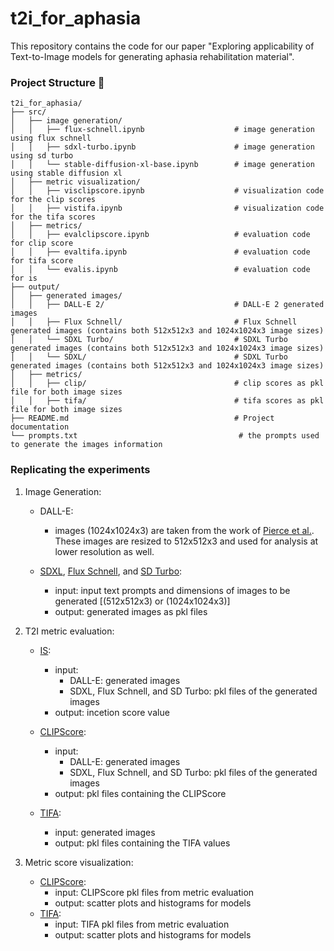 # t2i_for_aphasia

This repository contains the code for our paper "Exploring applicability of Text-to-Image models
for generating aphasia rehabilitation material".

### Project Structure 📂

```
t2i_for_aphasia/
├── src/                     
│   ├── image generation/           
│   │   ├── flux-schnell.ipynb                    # image generation using flux schnell
│   │   ├── sdxl-turbo.ipynb                      # image generation using sd turbo
│   │   └── stable-diffusion-xl-base.ipynb        # image generation using stable diffusion xl
│   ├── metric visualization/               
│   │   ├── visclipscore.ipynb                    # visualization code for the clip scores
│   │   ├── vistifa.ipynb                         # visualization code for the tifa scores
│   ├── metrics/               
│   │   ├── evalclipscore.ipynb                   # evaluation code for clip score
│   │   ├── evaltifa.ipynb                        # evaluation code for tifa score
│   │   └── evalis.ipynb                          # evaluation code for is
├── output/                   
│   ├── generated images/               
│   │   ├── DALL-E 2/                             # DALL-E 2 generated images
│   │   ├── Flux Schnell/                         # Flux Schnell generated images (contains both 512x512x3 and 1024x1024x3 image sizes)
│   │   └── SDXL Turbo/                           # SDXL Turbo generated images (contains both 512x512x3 and 1024x1024x3 image sizes)
│   │   └── SDXL/                                 # SDXL Turbo generated images (contains both 512x512x3 and 1024x1024x3 image sizes)
│   ├── metrics/               
│   │   ├── clip/                                 # clip scores as pkl file for both image sizes
│   │   ├── tifa/                                 # tifa scores as pkl file for both image sizes
├── README.md                                     # Project documentation
└── prompts.txt                                    # the prompts used to generate the images information
```


### Replicating the experiments
1. Image Generation: 
    - DALL-E: 
        - images (1024x1024x3) are taken from the work of [Pierce et al.](https://pubs.asha.org/doi/abs/10.1044/2023_AJSLP-23-00142). These images are resized to 512x512x3 and used for analysis at lower resolution as well.

    - [SDXL](https://github.com/mihirm05/t2i_for_aphasia/blob/main/src/image%20generation/stable-diffusion-xl-base.ipynb), [Flux Schnell](https://github.com/mihirm05/t2i_for_aphasia/blob/main/src/image%20generation/flux-schnell.ipynb), and [SD Turbo](https://github.com/mihirm05/t2i_for_aphasia/blob/main/src/image%20generation/sdxl-turbo.ipynb):
        - input: input text prompts and dimensions of images to be generated [(512x512x3) or (1024x1024x3)]
        - output: generated images as pkl files
       

2. T2I metric evaluation:
    - [IS](https://github.com/mihirm05/t2i_for_aphasia/blob/main/src/metrics/evalis.ipynb):
        - input:
            - DALL-E: generated images
            - SDXL, Flux Schnell, and SD Turbo: pkl files of the generated images
        - output: incetion score value

    - [CLIPScore](https://github.com/mihirm05/t2i_for_aphasia/blob/main/src/metrics/evalclipscore.ipynb):
        - input:
            - DALL-E: generated images
            - SDXL, Flux Schnell, and SD Turbo: pkl files of the generated images
        - output: pkl files containing the CLIPScore

    - [TIFA](https://github.com/mihirm05/t2i_for_aphasia/blob/main/src/metrics/evaltifa.ipynb):
        - input: generated images
        - output: pkl files containing the TIFA values

3. Metric score visualization:
    - [CLIPScore](https://github.com/mihirm05/t2i_for_aphasia/blob/main/src/metric%20visualization/visclipscore.ipynb):
        - input: CLIPScore pkl files from metric evaluation
        - output: scatter plots and histograms for models
    - [TIFA](https://github.com/mihirm05/t2i_for_aphasia/blob/main/src/metric%20visualization/vistifa.ipynb):
        - input: TIFA pkl files from metric evaluation
        - output: scatter plots and histograms for models

    
    